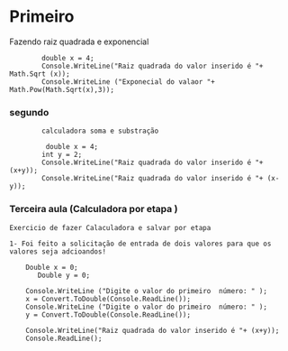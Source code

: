 # Primeiro

Fazendo raiz quadrada e exponencial 

    
            double x = 4;
            Console.WriteLine("Raiz quadrada do valor inserido é "+ Math.Sqrt (x));
            Console.WriteLine ("Exponecial do valaor "+ Math.Pow(Math.Sqrt(x),3));



### segundo 

            calculadora soma e substração 

             double x = 4;
            int y = 2;
            Console.WriteLine("Raiz quadrada do valor inserido é "+ (x+y));
            Console.WriteLine("Raiz quadrada do valor inserido é "+ (x-y));

### Terceira aula (Calculadora por etapa )

    Exercicio de fazer Calaculadora e salvar por etapa

    1- Foi feito a solicitação de entrada de dois valores para que os valores seja adcioandos!

        Double x = 0;
           Double y = 0;

        Console.WriteLine ("Digite o valor do primeiro  número: " );
        x = Convert.ToDouble(Console.ReadLine());
        Console.WriteLine ("Digite o valor do primeiro  número: " );
        y = Convert.ToDouble(Console.ReadLine());
        
        Console.WriteLine("Raiz quadrada do valor inserido é "+ (x+y));
        Console.ReadLine();




